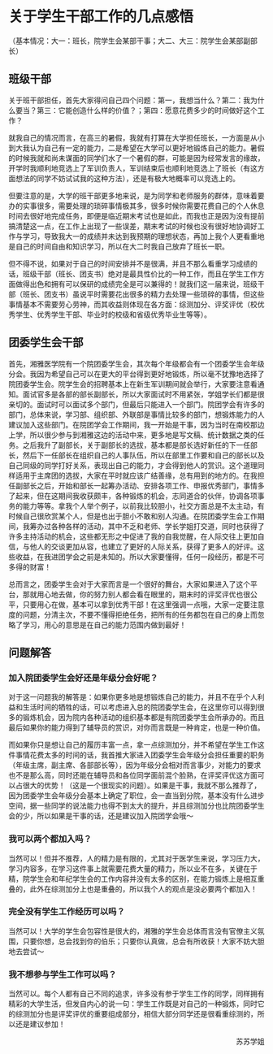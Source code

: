 # 关于学生干部工作的几点感悟

（基本情况：大一：班长，院学生会某部干事；大二、大三：院学生会某部副部长）

## 班级干部

关于班干部担任，首先大家得问自己四个问题：第一，我想当什么？第二：我为什么要当？第三：它能创造什么样的价值？；第四：愿意花费多少的时间做好这个工作？

就我自己的情况而言，在高三的暑假，我就有打算在大学担任班长，一方面是从小到大我认为自己有一定的能力，二是希望在大学可以更好地锻炼自己的能力。暑假的时候我就和尚未谋面的同学们水了一个暑假的群，可能是因为经常发言的缘故，开学时我顺利地竞选上了军训负责人，军训结束后也顺利地竞选上了班长（有这方面想法的同学不妨试试我的这种方法），还是有极大地概率可以竞选上的。

但要注意的是，大学的班干部更多地来说，是为同学和老师服务的群体，意味着要办的实事很多，需要处理的琐碎事情极其多，很多时候你需要花费自己的个人休息时间去很好地完成任务，即便是临近期末考试也是如此，而我也正是因为没有提前搞清楚这一点，在工作上出现了一些误差，期末考试的时候也没有很好地协调好工作与学习，导致我大一的成绩并未达到我预期的理想状态，再加上我个人更看重地是自己的时间自由和知识学习，所以在大二时我自己放弃了班长一职。

但不得不说，如果对于自己的时间安排并不是很满，并且不那么看重学习成绩的话，班级干部（班长、团支书）绝对是最具性价比的一种工作，而且在学生工作方面做得出色和拥有可以保研的成绩完全是可以兼得的！就我们这一届来说，班级干部（班长、团支书）虽说平时需要花出很多的精力去处理一些琐碎的事情，但这些事情基本不需要劳心劳神，而其收益则体现在各方面：综测加分、评奖评优（校优秀学生、优秀学生干部、毕业时的校级和省级优秀毕业生等等）。

## 团委学生会干部

首先，湘雅医学院有一个院团委学生会，其次每个年级都会有一个团委学生会年级分会。我因为希望自己可以在更大的平台得到更好地锻炼，所以毫不犹豫地选择了院团委学生会。院学生会的招聘基本上在新生军训期间就会举行，大家要注意看通知。面试官多是各部的部长副部长，所以大家面试时不用紧张，学姐学长们都是很亲切的。面试时可以面试多个部门，但最后只能进入一个部门。院团学会有许多的部门，总体来说，学习部、组织部、外联部是事情比较多的部门，想锻炼能力的人建议加入这些部门。在院团学会工作期间，我一开始是干事，因为当时在南校那边上学，所以很少参与到湘雅这边的活动中来，更多地是写文稿、统计数据之类的任务。之后我升了副部长，关于副部长的选拔，基本都是部长选好新任的下一任部长，然后下一任部长在组织自己的人事队伍，所以在部里工作要和自己的部长以及自己同级的同学打好关系，表现出自己的能力，才会得到他人的赏识。这个道理同样适用于主席团的选拔，大家在平时就应该广结善缘，总有用到的地方的。在我担任副部长之后，开始和部长一起筹办活动、安排各项工作、申报优秀部门，事情多了起来，但在这期间我收获颇丰，各种锻炼的机会，志同道合的伙伴，协调各项事务的能力等等。拿我个人举个例子，以前我比较胆小，社交方面总是不太主动，有时候自己很欣赏某个人，但是也出于胆小不敢和别人沟通。在院团委学生会工作期间，我筹办过各种各样的活动，其中不乏和老师、学长学姐打交道，同时也获得了许多主持活动的机会，这些都无形之中促进了我的自我觉醒，在人际交往上更加自信，与他人的交谈更加从容，也建立了更好的人际关系，获得了更多人的好评。这些收益，在我进团学会之前是未知的。所以大家要懂得，任何一段经历，都是不可多得的财富！

总而言之，团委学生会对于大家而言是一个很好的舞台，大家如果进入了这个平台，那就用心地去做，你的努力别人都会看在眼里的，期末时的评奖评优也很公平，只要用心在做，基本可以拿到优秀干部！在这里强调一点哦，大家一定要注意度的问题，分清主次，不要不懂得拒绝任务，把所有的任务都包在自己的身上而忽略了学习，用心的意思是在自己的能力范围内做到最好！

## 问题解答
### 加入院团委学生会好还是年级分会好呢？

对于这一问题我的解答是：如果你更多地是想锻炼自己的能力，并且不在乎个人利益和生活时间的牺牲的话，可以考虑进入总的院团委学生会，在这里你可以得到很多的锻炼机会，因为院内各种活动的组织基本都是有院团委学生会所承办的。而且最后如果你的能力得到了辅导员的赏识，对你而言既是一种肯定，也是一种价值。

而如果你只是想让自己的履历丰富一点，拿一点综测加分，并不希望在学生工作这件事情花费太多的时间的话，我首推大家进入团委学生会年级分会担任重要的职务（年级主席，副主席、各部部长等），因为年级分会相对而言事少，对能力的要求也不是那么高，同时还能在辅导员和各位同学面前混个脸熟，在评奖评优这方面可以占很大的优势！（这是一个很现实的问题）。如果是干事，我就不那么推荐了，因为团委学生会年级分会基本上确定了职位，会一直当到分院，基本没有什么进步空间，据一些同学的说法能力也得不到太大的提升，并且综测加分也比院团委学生会的少，所以如果是干事的话，还是建议加入院团学会哦～

### 我可以两个都加入吗？

当然可以！但并不推荐，人的精力是有限的，尤其对于医学生来说，学习压力大，学习内容多，在学习这件事上就需要花费大量的精力，所以业不在多，关键在于精，院学生会和年纪学生会的工作内容并没有太多的区别，在能力锻炼上是相互重叠的，此外在综测加分上也是重叠的，所以我个人的观点是没必要两个都加入！

### 完全没有学生工作经历可以吗？

当然可以！大学的学生会包容性是很大的，湘雅的学生会总体而言没有官僚主义氛围，只要你想，总会找到你的伯乐；只要你认真做，总会有所收获！大家不妨大胆地去尝试～

### 我不想参与学生工作可以吗？

当然可以。每个人都有自己不同的追求，许多没有参于学生工作的同学，同样拥有精彩的大学生活，但发自内心的说一句：学生工作既是对自己的一种锻炼，同时它的综测加分也是评奖评优的重要组成部分，相信大部分同学还是很看重综测的，所以还是建议参加！

<p align="right">苏苏学姐</p>
